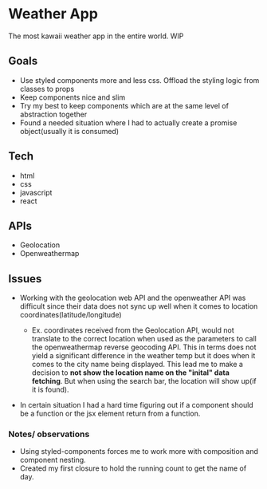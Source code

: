 # Weather App

The most kawaii weather app in the entire world. WIP

## Goals

-   Use styled components more and less css. Offload the styling logic from classes to props
-   Keep components nice and slim
-   Try my best to keep components which are at the same level of abstraction together
-   Found a needed situation where I had to actually create a promise object(usually it is consumed)

## Tech

-   html
-   css
-   javascript
-   react

## APIs

- Geolocation
- Openweathermap


## Issues

- Working with the geolocation web API and the openweather API was difficult since their data does not sync up well when it comes to location coordinates(latitude/longitude)
    -   Ex. coordinates received from the Geolocation API, would not translate to the correct location when used as the parameters to call the openweathermap reverse geocoding API. This in terms does not yield a significant difference in the weather temp but it does when it comes to the city name being displayed. This lead me to make a decision to **not show the location name on the "inital" data fetching**. But when using the search bar, the location will show up(if it is found).

- In certain situation I had a hard time figuring out if a component should be a function or the jsx element return from a function.

### Notes/ observations

- Using styled-components forces me to work more with composition and component nesting.
- Created my first closure to hold the running count to get the name of day.